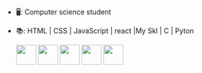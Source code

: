 

- 🖥️: Computer science student
- 📚:  HTML | CSS | JavaScript | react |My Skl | C | Pyton





   <img height="40px" src="https://cdn.jsdelivr.net/gh/devicons/devicon/icons/javascript/javascript-original.svg"  />  <img height="40px" src="https://cdn.jsdelivr.net/gh/devicons/devicon/icons/react/react-original.svg" /> 
<img height="40px" src="https://cdn.jsdelivr.net/gh/devicons/devicon/icons/html5/html5-original.svg" />  <img height="40px" src="https://cdn.jsdelivr.net/gh/devicons/devicon/icons/css3/css3-original.svg" /> <img height= "40px" src="https://cdn.jsdelivr.net/gh/devicons/devicon/icons/mysql/mysql-original.svg" />
          
          
          

          


          
          



